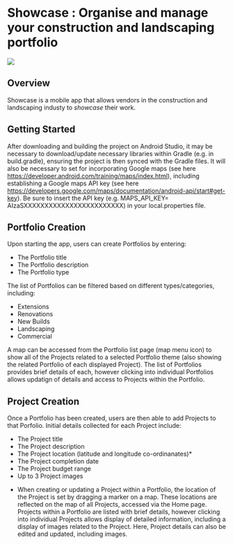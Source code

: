 # Showcase : Organise and manage your construction and landscaping portfolio
![](https://res.cloudinary.com/whodunya/image/upload/v1646082553/showcase/310-1-3D_View_1_ersrii.jpg)

## Overview

Showcase is a mobile app that allows vendors in the construction and landscaping industy to *showcase* their work.

## Getting Started

After downloading and building the project on Android Studio, it may be necessary to download/update necessary libraries within Gradle (e.g. in build.gradle), ensuring the project is then synced with the Gradle files.
It will also be necessary to set for incorporating Google maps (see here https://developer.android.com/training/maps/index.html), including establishing a Google maps API key (see here https://developers.google.com/maps/documentation/android-api/start#get-key).
Be sure to insert the API key (e.g. MAPS_API_KEY= AIzaSXXXXXXXXXXXXXXXXXXXXXXXX) in your local.properties file.

## Portfolio Creation

Upon starting the app, users can create Portfolios by entering:
- The Portfolio title
- The Portfolio description
- The Portfolio type

The list of Portfolios can be filtered based on different types/categories, including:
- Extensions
- Renovations
- New Builds
- Landscaping
- Commercial

A map can be accessed from the Portfolio list page (map menu icon) to show all of the Projects related to a selected Portfolio theme (also showing the related Portfolio of each displayed Project). The list of Portfolios provides brief details of each, however clicking into individual Portfolios allows updatign of details and access to Projects within the Portfolio.

## Project Creation

Once a Portfolio has been created, users are then able to add Projects to that Porfolio. Initial details collected for each Project include:
- The Project title
- The Project description
- The Project location (latitude and longitude co-ordinanates)*
- The Project completion date
- The Project budget range
- Up to 3 Project images

* When creating or updating a Project within a Portfolio, the location of the Project is set by dragging a marker on a map. These locations are reflected on the map of all Projects, accessed via the Home page.
  Projects within a Portfolio are listed with brief details, however clicking into individual Projects allows display of detailed information, including a display of images related to the Project. Here, Project details can also be edited and updated, including images.

